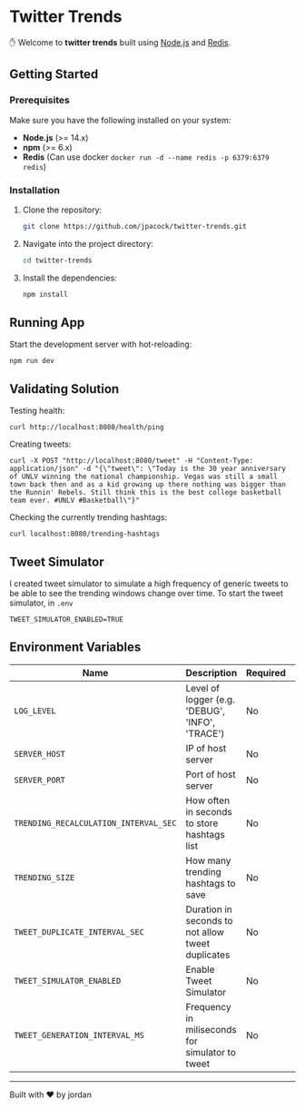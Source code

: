 # Twitter Trends

✋ Welcome to **twitter trends** built using [Node.js](https://nodejs.org) and [Redis](https://redis.io/).

## Getting Started

### Prerequisites

Make sure you have the following installed on your system:

- **Node.js** (>= 14.x)
- **npm** (>= 6.x)
- **Redis** (Can use docker `docker run -d --name redis -p 6379:6379 redis`)

### Installation

1. Clone the repository:
   ```bash
   git clone https://github.com/jpacock/twitter-trends.git
   ```

2. Navigate into the project directory:
   ```bash
   cd twitter-trends
   ```

3. Install the dependencies:
   ```bash
   npm install
   ```


## Running App
Start the development server with hot-reloading:
   ```
   npm run dev
   ```

## Validating Solution
Testing health:
   ```
   curl http://localhost:8080/health/ping
   ```
Creating tweets:
   ```
   curl -X POST "http://localhost:8080/tweet" -H "Content-Type: application/json" -d "{\"tweet\": \"Today is the 30 year anniversary of UNLV winning the national championship. Vegas was still a small town back then and as a kid growing up there nothing was bigger than the Runnin' Rebels. Still think this is the best college basketball team ever. #UNLV #Basketball\"}"
   ```
Checking the currently trending hashtags:
   ```
   curl localhost:8080/trending-hashtags
   ```


## Tweet Simulator
I created tweet simulator to simulate a high frequency of generic tweets to be able to see the trending windows change over time. To start the tweet simulator, in `.env`
   ```
   TWEET_SIMULATOR_ENABLED=TRUE
   ```

## Environment Variables

| Name                                  | Description                                                | Required | Default                  |
| ------------------------------------- | ---------------------------------------------------------- | -------- | ------------------------ |
| `LOG_LEVEL`                           | Level of logger (e.g. 'DEBUG', 'INFO', 'TRACE')            | No       | Info                     |
| `SERVER_HOST`                         | IP of host server                                          | No       | localhost                |
| `SERVER_PORT`                         | Port of host server                                        | No       | 8080                     |
| `TRENDING_RECALCULATION_INTERVAL_SEC` | How often in seconds to store hashtags list                | No       | 10                       |
| `TRENDING_SIZE`                       | How many trending hashtags to save                         | No       | 10                       |
| `TWEET_DUPLICATE_INTERVAL_SEC`        | Duration in seconds to not allow tweet duplicates          | No       | 10                       |
| `TWEET_SIMULATOR_ENABLED`             | Enable Tweet Simulator                                     | No       | FALSE                    |
| `TWEET_GENERATION_INTERVAL_MS`        | Frequency in miliseconds for simulator to tweet            | No       | 10                       |


  ---  
  
Built with ❤️ by jordan
